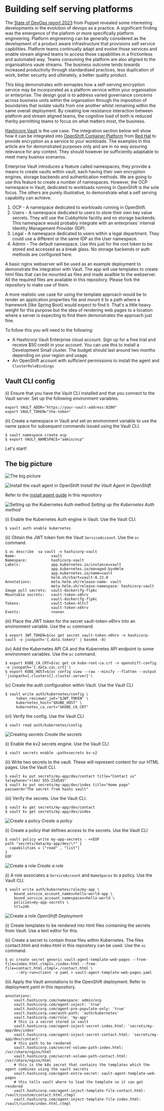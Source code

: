
# Building self serving platforms 

The [State of DevOps report 2023](https://www.puppet.com/resources/state-of-platform-engineering) from Puppet revealed some interesting developments 
in the evolution of devops as a practice.  A significant finding was the emergence of the plaform or more specifically platform engineering. Platform 
engineering can be generally considered as the development of a product aware infrastructure that provisions self service capbilities. Platform teams 
continually adapt and evolve those services and enable stream aligned teams to access those capabilities in a frictionless and automated way. Teams 
consuming the platform  are also aligned to the organisations vaule streams. The business outcome tends towards increased productivity through 
standardised practices, less duplication of work, better security and ultimately, a better quality product.  

This blog demonstrates with exmaples how a self-serving encryption service may be incorporated as a platform service within your organisation or enterprise. The design goal is to address varied governance concerns across business units within the organsation through the imposition of boundaries that  isolate vaults from one another whilst remaining within the same overall deployment. By creating low resistance interaction between platform and stream aligned teams, the cognitive load of both is reduced therby permitting teams to focus on what matters most, the business.  

[Hashicorp Vault](https://www.hashicorp.com/products/vault) is the use case. The integration section below will show how it can be integrated into [OpenShift Container Platform](https://www.redhat.com/en/resources/red-hat-openshift-overview) from [Red Hat](https://redhat.com) to provide encryption as a service to your workloads. The examples in this article are for demonstrated purposes only and are in no way assuring relevance for any context. They should however be sufficiently adaptable to meet many businss scenarios. 

Enterprise Vault introduces a feature called namespaces, they provide a means to create vaults within vault, each having their own encryption engines, storage backends and authentication methods. We are going to use this feature to create a number of namespaces. However, the OCP namespace in Vault, dedicated to workloads running in OpenShift is the sole focus. The others are purely illustrative, to demonstrate what a self serving capability can achieve.   

1) OCP - A namespace dedicated to workloads running in OpenShift. 
2) Users - A namespace dedicated to users to store their own key value secrets. They will use the CubbyHole facility and no storage backends. This namespace would probably integrate with an enterprises' internal Identity Management Provider (IDP). 
3) Legal - A namespace dedicated to users within a legal department. They could use a different or the same IDP as the User namespace. 
4) Admin - The default namespace. Use this just for the root token to be stored and accessed as a break glass. No storage backends or auth methods are configured here.  

A basic nginx webserver will be used as an example deployment to demonstrate the integration with Vault. The app will use templates to create html files that can be mounted as files and made availble to the webserver. All the required files are available in this repository. Please fork the repository to make use of them.

 A more realistic use case for using the template approach would be to render an application properties file and mount it to a path where a framework [like Spring Boot] would expect to find it. That's a little heavy weight for this purpose but the idea of rendering web pages to a location where a server is expecting to find them demonstrates the approach just fine.  

To follow this you will need to the following: 

* A Hashicorp Vault Enterprise cloud account. Sign up for a free trial and receive $50 credit in your account. You can use this to install a Development Small cluster. The budget should last around two months depending on your region and usage. 
* An OpenShift account with sufficient permissions to install the agent and `ClusterRoleBindings`

## Vault CLI config 

(i) Ensure that you have the Vault CLI installed and that you connect to the Vault server. Set up the following environment variables. 

```
export VAULT_ADDR="https://your-vault-address:8200"
export VAULT_TOKEN="the-token"

```

(ii) Create a namespace in Vault and set an environment variable to use the name space for subsequent commands issued using the Vault CLI. 

```
$ vault namespace create ocp   
$ export VAULT_NAMESPACE="admin/ocp" 
```

Let's start!  

## The big picture 

![The big picture](img/big-picture-blog.png) 




![Install the vault agent in OpenShift](img/one.png)  *Install the Vault Agent in OpenShift* 

Refer to the [install agent guide](install-agent.md) in this repository  


![Setting up the Kubernetes Auth method](img/two.png)  *Setting up the Kubernetes Auth method*

(i) Enable the Kubernetes Auth engine in Vault. Use the Vault CLI. 

```
$ vault auth enable kubernetes
```

(ii) Obtain the JWT token fom the Vault `ServiceAccount`. Use the `oc` command. 
```
$ oc describe  sa vault -n hashicorp-vault         
Name:                vault
Namespace:           hashicorp-vault
Labels:              app.kubernetes.io/instance=vault
                     app.kubernetes.io/managed-by=Helm
                     app.kubernetes.io/name=vault
                     helm.sh/chart=vault-0.22.0
Annotations:         meta.helm.sh/release-name: vault
                     meta.helm.sh/release-namespace: hashicorp-vault
Image pull secrets:  vault-dockercfg-flp6c
Mountable secrets:   vault-token-x6hrv
                     vault-dockercfg-flp6c
Tokens:              vault-token-4ltc7
                     vault-token-x6hrv
Events:              <none>
```

(iii) Place the JWT token for the secret vault-token-x6hrv into an environment variable. Use the `oc` command. 

```
$ export JWT_TOKEN=$(oc get secret vault-token-x6hrv -n hashicorp-vault -o jsonpath='{.data.token}' | base64 -d)
```

(iv) Add the Kubernetes API CA and the Kubernetes API endpoint to some environment variables. Use the `oc` command. 

```
$ export KUBE_CA_CRT=$(oc get cm kube-root-ca.crt -n openshift-config -o jsonpath='{.data.ca\.crt}') 
$ export KUBE_HOST=$(oc config view --raw --minify --flatten --output 'jsonpath={.clusters[].cluster.server}')
```

(v) Create the auth configuration within Vault. Use the Vault CLI 


```
$ vault write auth/kubernetes/config \
     token_reviewer_jwt="$JWT_TOKEN" \
     kubernetes_host="$KUBE_HOST" \
     kubernetes_ca_cert="$KUBE_CA_CRT" 
```

(vi) Verify the config. Use the Vault CLI

```
$ vault read auth/kubernetes/config
```

![Creating secrets](img/three.png) *Create the secrets* 



(i) Enable the kv2 secrets engine. Use the Vault CLI 

```
$ vault secrets enable -path=secrets kv-v2
```

(ii) Write two secrets to the vault. These will represent content for our HTML pages. Use the Vault CLI. 

```
$ vault kv put secrets/my-app/dev/contact title="Contact us" telephone="+(44) 555-234545" 
$ vault kv put secrets/my-app/dev/index title="Home page" password="The secret from hashi vault" 
```

(iii) Verify the secrets. Use the Vault CLI. 

```
$ vault kv get secrets/my-app/dev/contact 
$ vault kv get secrets/my-app/dev/index 
```

![Create a policy](img/four.png)  *Create a policy*  

(i) Create a policy that defines access to the secrets. Use the Vault CLI 


```
$ vault policy write my-app-secrets - <<EOF
path "secrets/data/my-app/dev/\*" {
  capabilities = ["read" , "list"]
}
EOF
```

![Create a role](img/five.png) *Create a role*  

(i) A role associates a `ServiceAccount` and `NameSpaces` to a policy. Use the Vault CLI. 


```
$ vault write auth/kubernetes/role/my-app \
    bound_service_account_names=hello-world-app \
    bound_service_account_namespaces=hello-world \
    policies=my-app-secrets \
    ttl=24h
```


![Create a role](img/six.png)  *OpenShift Deployment* 


(i) Create templates to be rendered into html files containing the secrets from Vault. Use a text editor for this. 

(ii) Create a secret to contain those files within Kubernetes. The files contact.html and index.html in this repository can be used.  Use the `oc` command. 

```
$ oc create secret generic vault-agent-template-web-pages --from-file=index.html.ctmpl=./index.html --from-file=contact.html.ctmpl=./contact.html \
     --dry-run=client -o yaml > vault-agent-template-web-pages.yaml
```

(iii) Apply the Vault annotations to the OpenShift deployment. Refer to deployment.yaml in this repository. 

```
annotations: 
    vault.hashicorp.com/namespace: admin/ocp
    vault.hashicorp.com/agent-inject: 'true'
    vault.hashicorp.com/agent-pre-populate-only: 'true'
    vault.hashicorp.com/auth-path: 'auth/kubernetes'
    vault.hashicorp.com/role: 'my-app'    
    # this is a secret stored in vault 
    vault.hashicorp.com/agent-inject-secret-index.html: 'secrets/my-app/dev/index'
    vault.hashicorp.com/agent-inject-secret-contact.html: 'secrets/my-app/dev/contact'
    # this path to be rendered 
    vault.hashicorp.com/secret-volume-path-index.html: /usr/share/nginx/html
    vault.hashicorp.com/secret-volume-path-contact.html: /usr/share/nginx/html
    # this is the k8s secret that contains the templates which the agent combines using the vault secrets
    vault.hashicorp.com/agent-extra-secret: vault-agent-template-web-pages 
    # this tells vault where to load the template so it can get rendered 
    vault.hashicorp.com/agent-inject-template-file-contact.html: /vault/custom/contact.html.ctmpl
    vault.hashicorp.com/agent-inject-template-file-index.html: /vault/custom/index.html.ctmpl


```
